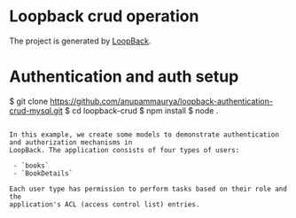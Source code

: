 # Loopback crud operation

The project is generated by [LoopBack](http://loopback.io).

# Authentication and auth setup

$ git clone https://github.com/anupammaurya/loopback-authentication-crud-mysql.git
$ cd loopback-crud
$ npm install
$ node .
```

In this example, we create some models to demonstrate authentication and authorization mechanisms in
LoopBack. The application consists of four types of users:

 - `books`
 - `BookDetails`

Each user type has permission to perform tasks based on their role and the
application's ACL (access control list) entries.
